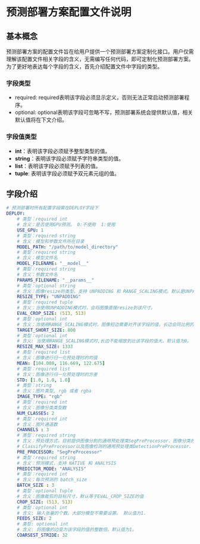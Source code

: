 # 预测部署方案配置文件说明
## 基本概念
预测部署方案的配置文件旨在给用户提供一个预测部署方案定制化接口。用户仅需理解该配置文件相关字段的含义，无需编写任何代码，即可定制化预测部署方案。为了更好地表达每个字段的含义，首先介绍配置文件中字段的类型。

### 字段类型
- required: required表明该字段必须显示定义，否则无法正常启动预测部署程序。
- optional: optional表明该字段可忽略不写，预测部署系统会提供默认值，相关默认值将在下文介绍。

### 字段值类型
- **int**：表明该字段必须赋予整型类型的值。
- **string**：表明该字段必须赋予字符串类型的值。
- **list**：表明该字段必须赋予列表的值。
- **tuple**: 表明该字段必须赋予双元素元组的值。

## 字段介绍

```yaml
# 预测部署时所有配置字段需在DEPLOY字段下
DEPLOY: 
    # 类型：required int
    # 含义：是否使用GPU预测。 0:不使用  1:使用
    USE_GPU: 1
    # 类型：required string
    # 含义：模型和参数文件所在目录
    MODEL_PATH: "/path/to/model_directory"
    # 类型：required string
    # 含义：模型文件名
    MODEL_FILENAME: "__model__"
    # 类型：required string
    # 含义：参数文件名
    PARAMS_FILENAME: "__params__"
    # 类型：optional string
    # 含义：图像resize的类型。支持 UNPADDING 和 RANGE_SCALING模式。默认是UNPADDING模式。
    RESIZE_TYPE: "UNPADDING"
    # 类型：required tuple
    # 含义：当使用UNPADDING模式时，会将图像直接resize到该尺寸。
    EVAL_CROP_SIZE: (513, 513)
    # 类型：optional int
    # 含义：当使用RANGE_SCALING模式时，图像短边需要对齐该字段的值，长边会同比例的缩放，从而在保持图像长宽比例不变的情况下resize到新的尺寸。默认值为0。
    TARGET_SHORT_SIZE: 800
    # 类型：optional int
    # 含义: 当使用RANGE_SCALING模式时,长边不能缩放到比该字段的值大。默认值为0。
    RESIZE_MAX_SIZE: 1333
    # 类型：required list
    # 含义：图像进行归一化预处理时的均值
    MEAN: [104.008, 116.669, 122.675]
    # 类型：required list
    # 含义：图像进行归一化预处理时的方差
    STD: [1.0, 1.0, 1.0]
    # 类型：string
    # 含义：图片类型, rgb 或者 rgba
    IMAGE_TYPE: "rgb"
    # 类型：required int
    # 含义：图像分类类型数
    NUM_CLASSES: 2
    # 类型：required int
    # 含义：图片通道数
    CHANNELS : 3
    # 类型：required string
    # 含义：预处理方式，目前提供图像分割的通用预处理类SegPreProcessor、图像分类的通用预处理类
    # ClassifyPreProcessor以及图像检测的通用预处理类DetectionPreProcessor.
    PRE_PROCESSOR: "SegPreProcessor"
    # 类型：required string
    # 含义：预测模式，支持 NATIVE 和 ANALYSIS
    PREDICTOR_MODE: "ANALYSIS"
    # 类型：required int
    # 含义：每次预测的 batch_size
    BATCH_SIZE : 3
    # 类型：optional tuple
    # 含义：图像裁剪的目标尺寸，默认等于EVAL_CROP_SIZE的值
    CROP_SIZE: (513, 513)
    # 类型：optional int
    # 含义: 输入张量的个数。大部分模型不需要设置。 默认值为1.
    FEEDS_SIZE: 2
    # 类型: optional int
    # 含义: 将图像的边变为该字段的值的整数倍。默认值为1。
    COARSEST_STRIDE: 32
```